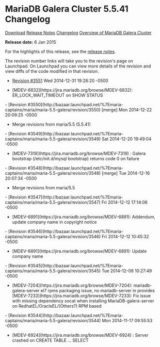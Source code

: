# MariaDB Galera Cluster 5.5.41 Changelog

[Download](http://downloads.mariadb.org/mariadb-galera/5.5.41)
[Release Notes](/replication/galera-cluster/mariadb-galera-cluster-releases/mariadb-galera-55-release-notes/mariadb-galera-cluster-5541-release-notes)
[Changelog](/replication/galera-cluster/mariadb-galera-cluster-releases/mariadb-galera-55-changelogs/mariadb-galera-cluster-5541-changelog)
[Overview of MariaDB Galera Cluster](/replication/galera-cluster/what-is-mariadb-galera-cluster)

<strong>Release date:</strong> 6 Jan 2015

For the highlights of this release, see the
[release notes](/replication/galera-cluster/mariadb-galera-cluster-releases/mariadb-galera-55-release-notes/mariadb-galera-cluster-5541-release-notes).

The revision number links will take you to the revision's page on Launchpad. On
Launchpad you can view more details of the revision and view diffs of the code
modified in that revision.

- [Revision #3551](http://bazaar.launchpad.net/%7Emaria-captains/maria/maria-5.5-galera/revision/3551)
  <span class="cstm-style datetime">Wed 2014-12-31 19:28:20 -0500</span>
<ul start="1"><li>[MDEV-6832](https://jira.mariadb.org/browse/MDEV-6832): ER_LOCK_WAIT_TIMEOUT on SHOW STATUS
</li></ul>
- [Revision #3550](http://bazaar.launchpad.net/%7Emaria-captains/maria/maria-5.5-galera/revision/3550) [merge]
  <span class="cstm-style datetime">Mon 2014-12-22 20:09:25 -0500</span>
<ul start="1"><li>Merge revisions from maria/5.5 (5.5.41)
</li></ul>
- [Revision #3549](http://bazaar.launchpad.net/%7Emaria-captains/maria/maria-5.5-galera/revision/3549)
  <span class="cstm-style datetime">Sat 2014-12-20 19:49:04 -0500</span>
<ul start="1"><li>[MDEV-7319](https://jira.mariadb.org/browse/MDEV-7319) : Galera bootstrap (/etc/init.d/mysql bootstrap) returns code 0 on failure
</li></ul>
- [Revision #3548](http://bazaar.launchpad.net/%7Emaria-captains/maria/maria-5.5-galera/revision/3548) [merge]
  <span class="cstm-style datetime">Tue 2014-12-16 20:07:34 -0500</span>
<ul start="1"><li>Merge revisions from maria/5.5
</li></ul>
- [Revision #3547](http://bazaar.launchpad.net/%7Emaria-captains/maria/maria-5.5-galera/revision/3547)
  <span class="cstm-style datetime">Fri 2014-12-12 17:14:06 -0500</span>
<ul start="1"><li>[MDEV-6891](https://jira.mariadb.org/browse/MDEV-6891): Addendum, update company name in copyright notice
</li></ul>
- [Revision #3546](http://bazaar.launchpad.net/%7Emaria-captains/maria/maria-5.5-galera/revision/3546)
  <span class="cstm-style datetime">Fri 2014-12-12 10:45:32 -0500</span>
<ul start="1"><li>[MDEV-6891](https://jira.mariadb.org/browse/MDEV-6891): Update company name
</li></ul>
- [Revision #3545](http://bazaar.launchpad.net/%7Emaria-captains/maria/maria-5.5-galera/revision/3545)
  <span class="cstm-style datetime">Tue 2014-12-09 10:27:49 -0500</span>
<ul start="1"><li>[MDEV-7204](https://jira.mariadb.org/browse/MDEV-7204): mariadb-galera-server el7 rpms packaging issue, no mariadb-server in provides [MDEV-7233](https://jira.mariadb.org/browse/MDEV-7233): Fix issue with missing dependency socat when installing MariaDB-galera-server on RedhatEL/OracleEL/(Others?) RPM based 
</li></ul>
- [Revision #3544](http://bazaar.launchpad.net/%7Emaria-captains/maria/maria-5.5-galera/revision/3544)
  <span class="cstm-style datetime">Mon 2014-11-17 09:55:53 -0500</span>
<ul start="1"><li>[MDEV-6924](https://jira.mariadb.org/browse/MDEV-6924) : Server crashed on CREATE TABLE ... SELECT
</li></ul>